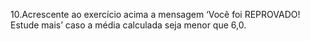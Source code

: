 
10.Acrescente ao exercício acima a mensagem ‘Você foi REPROVADO! Estude mais’ caso a média calculada seja menor que 6,0.

